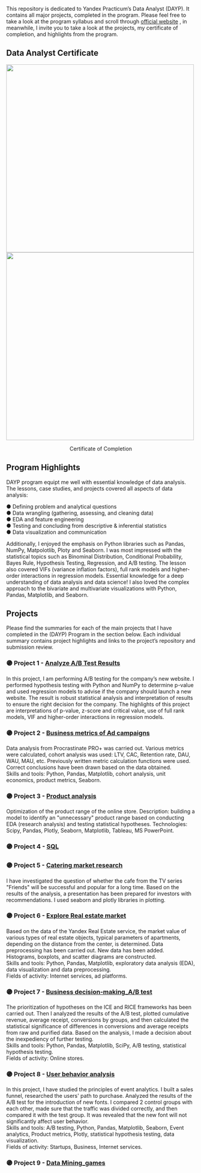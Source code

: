 This repository is dedicated to Yandex Practicum’s Data Analyst (DAYP). It contains all major projects, completed in the program. Please feel free to take a look at the program syllabus and scroll through  <a href="https://practicum.yandex.ru">official website</a> , in meanwhile, I invite you to take a look at the projects, my certificate of completion, and highlights from the program.

## Data Analyst Certificate
<p class="aligncenter">
  <img src="https://user-images.githubusercontent.com/124355797/218448709-422a8fec-e1b1-49d6-9d76-db55972cafb4.png" width="500">
  <img src="https://user-images.githubusercontent.com/124355797/220269678-26da8129-40f0-4fe2-8e4b-2d22f4ab76e8.png" width="500">
</p>

<p align="center">Certificate of Completion</p>


## Program Highlights

DAYP program equipt me well with essential knowledge of data analysis. The lessons, case studies, and projects covered all aspects of data analysis:

● Defining problem and analytical questions \
● Data wrangling (gathering, assessing, and cleaning data) \
● EDA and feature engineering \
● Testing and concluding from descriptive & inferential statistics \
● Data visualization and communication 

Additionally, I enjoyed the emphasis on Python libraries such as Pandas, NumPy, Matpolotlib, Ploty and Seaborn. I was most impressed with the statistical topics such as Binominal Distribution, Conditional Probability, Bayes Rule, Hypothesis Testing, Regression, and A/B testing. The lesson also covered VIFs (variance inflation factors), full rank models and higher-order interactions in regression models. Essential knowledge for a deep understanding of data analysis and data science! I also loved the complex approach to the bivariate and multivariate visualizations with Python, Pandas, Matplotlib, and Seaborn.

## Projects

Please find the summaries for each of the main projects that I have completed in the (DAYP) Program in the section below. Each individual summary contains project highlights and links to the project’s repository and submission review.

### 🟣 Project 1 - <a href="https://github.com/ZhannaUp/Practicum-Data-Analyst-Program_Portfolio-of-the-Projects/tree/main/Projects/Analyze%20A_B%20Test%20Results">Analyze A/B Test Results</a>    
In this project, I am performing A/B testing for the company’s new website. I performed hypothesis testing with Python and NumPy to determine p-value and used regression models to advise if the company should launch a new website. The result is robust statistical analysis and interpretation of results to ensure the right decision for the company. The highlights of this project are interpretations of p-value, z-score and critical value, use of full rank models, VIF and higher-order interactions in regression models.

### 🟣 Project 2 - <a href="https://github.com/ZhannaUp/Practicum-Data-Analyst-Program_Portfolio-of-the-Projects/tree/main/Projects/Business%20metrics%20of%20Ad%20campaigns">Business metrics of Ad campaigns</a>
Data analysis from Procrastinate PRO+ was carried out. Various metrics were calculated, cohort analysis was used: LTV, CAC, Retention rate, DAU, WAU, MAU, etc. Previously written metric calculation functions were used. Correct conclusions have been drawn based on the data obtained.\
Skills and tools: Python, Pandas, Matplotlib, cohort analysis, unit economics, product metrics, Seaborn.

### 🟣 Project 3 - <a href="https://github.com/ZhannaUp/Practicum-Data-Analyst-Program_Portfolio-of-the-Projects/tree/main/Projects/Product%20analysis">Product analysis</a>
Optimization of the product range of the online store. Description: building a model to identify an "unnecessary" product range based on conducting EDA (research analysis) and testing statistical hypotheses. Technologies: Scipy, Pandas, Plotly, Seaborn, Matplotlib, Tableau, MS PowerPoint.

### 🟣 Project 4 - <a href="https://github.com/ZhannaUp/Practicum-Data-Analyst-Program_Portfolio-of-the-Projects/tree/main/Projects/SQL">SQL</a>

### 🟣 Project 5 - <a href="https://github.com/ZhannaUp/Practicum-Data-Analyst-Program_Portfolio-of-the-Projects/tree/main/Projects/Catering%20Market%20Research">Catering market research</a>
I have investigated the question of whether the cafe from the TV series "Friends" will be successful and popular for a long time. Based on the results of the analysis, a presentation has been prepared for investors with recommendations. I used seaborn and plotly libraries in plotting.

### 🟣 Project 6 - <a href="https://github.com/ZhannaUp/Practicum-Data-Analyst-Program_Portfolio-of-the-Projects/tree/main/Projects/Explore%20Real%20estate%20market">Explore Real estate market</a>
Based on the data of the Yandex Real Estate service, the market value of various types of real estate objects, typical parameters of apartments, depending on the distance from the center, is determined. Data preprocessing has been carried out. New data has been added. Histograms, boxplots, and scatter diagrams are constructed.\
Skills and tools: Python, Pandas, Matplotlib, exploratory data analysis (EDA), data visualization and data preprocessing.\
Fields of activity: Internet services, ad platforms.

### 🟣 Project 7 - <a href="https://github.com/ZhannaUp/Practicum-Data-Analyst-Program_Portfolio-of-the-Projects/tree/main/Projects/Business%20decision-making_AB_testing">Business decision-making_A/B test</a>
The prioritization of hypotheses on the ICE and RICE frameworks has been carried out. Then I analyzed the results of the A/B test, plotted cumulative revenue, average receipt,
conversions by groups, and then calculated the statistical significance of differences in conversions and average receipts from raw and purified data. Based on the analysis, I made a decision about the inexpediency of further testing.\
Skills and tools: Python, Pandas, Matplotlib, SciPy, A/B testing, statistical hypothesis testing.\
Fields of activity: Online stores.

### 🟣 Project 8 -  <a href=". ">User behavior analysis</a>
In this project, I have studied the principles of event analytics. I built a sales funnel, researched the users' path to purchase. Analyzed
the results of the A/B test for the introduction of new fonts. I compared 2 control groups with each other, made sure that the traffic was divided correctly, and then compared it with the test group. It was revealed that the new font will not significantly affect user behavior.\
Skills and tools: A/B testing, Python, Pandas, Matplotlib, Seaborn, Event analytics, Product metrics, Plotly, statistical hypothesis testing, data visualization.\
Fields of activity: Startups, Business, Internet services.

### 🟣 Project 9 -  <a href=". ">Data Mining_games</a>

